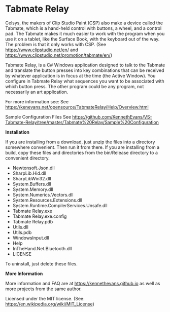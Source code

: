 # Tabmate Relay

Celsys, the makers of Clip Studio Paint (CSP) also make a device called the Tabmate, which is a hand-held control with buttons, a wheel, and a control pad. The Tabmate makes it much easier to work with the program when you use it on a tablet, like the Surface Book, with the keyboard out of the way. The problem is that it only works with CSP. 
 (See https://www.clipstudio.net/en/ and https://www.clipstudio.net/promotion/tabmate/en/)

Tabmate Relay, is a C# Windows application designed to talk to the Tabmate and translate the button presses into key combinations that can be received by whatever application is in focus at the time (the Active Window). You configure in Tabmate Relay what sequences you want to be associated with which button press. The other program could be any program, not necessarily an art application.

For more information see:
See https://kenevans.net/opensource/TabmateRelay/Help/Overview.html

Sample Configuration Files
See https://github.com/KennethEvans/VS-Tabmate-Relay/tree/master/Tabmate%20Relay/Sample%20Configuration

**Installation**

If you are installing from a download, just unzip the files into a directory somewhere convenient. Then run it from there. If you are installing from a build, copy these files and directories from the bin/Release directory to a convenient directory.

* Newtonsoft.Json.dll
* SharpLib.Hid.dll
* SharpLibWin32.dll
* System.Buffers.dll
* System.Memory.dll
* System.Numerics.Vectors.dll
* System.Resources.Extensions.dll
* System.Runtime.CompilerServices.Unsafe.dll
* Tabmate Relay.exe
* Tabmate Relay.exe.config
* Tabmate Relay.pdb
* Utils.dll
* Utils.pdb
* WindowsInput.dll
* Help
* InTheHand.Net.Bluetooth.dll
* LICENSE

To uninstall, just delete these files.

**More Information**

More information and FAQ are at https://kennethevans.github.io as well as more projects from the same author.

Licensed under the MIT license. (See: https://en.wikipedia.org/wiki/MIT_License)
